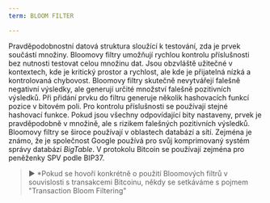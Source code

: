 ```yaml
---
term: BLOOM FILTER

---
```

Pravděpodobnostní datová struktura sloužící k testování, zda je prvek součástí množiny. Bloomovy filtry umožňují rychlou kontrolu příslušnosti bez nutnosti testovat celou množinu dat. Jsou obzvláště užitečné v kontextech, kde je kritický prostor a rychlost, ale kde je přijatelná nízká a kontrolovaná chybovost. Bloomovy filtry skutečně nevytvářejí falešně negativní výsledky, ale generují určité množství falešně pozitivních výsledků. Při přidání prvku do filtru generuje několik hashovacích funkcí pozice v bitovém poli. Pro kontrolu příslušnosti se používají stejné hashovací funkce. Pokud jsou všechny odpovídající bity nastaveny, prvek je pravděpodobně v množině, ale s rizikem falešných pozitivních výsledků. Bloomovy filtry se široce používají v oblastech databází a sítí. Zejména je známo, že je společnost Google používá pro svůj komprimovaný systém správy databází *BigTable*. V protokolu Bitcoin se používají zejména pro peněženky SPV podle BIP37.

> ► *Pokud se hovoří konkrétně o použití Bloomových filtrů v souvislosti s transakcemi Bitcoinu, někdy se setkáváme s pojmem "Transaction Bloom Filtering"